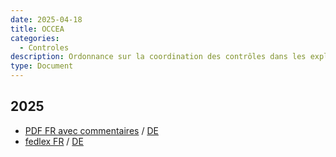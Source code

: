 ```yaml
---
date: 2025-04-18
title: OCCEA
categories:
  - Controles
description: Ordonnance sur la coordination des contrôles dans les exploitations agricoles
type: Document
---
```


<h2>2025</h2>

<ul>
  <li>
    <a href="../../fichiers/OCCEA_2025.pdf" target="_blank">PDF FR avec commentaires</a> /
    <a href="../../fichiers/VKKL_2025.pdf" target="_blank">DE</a>
  </li>
  <li><a href="https://www.fedlex.admin.ch/eli/oc/2022/751/fr" target="_blank">fedlex FR</a> / <a href="https://www.fedlex.admin.ch/eli/oc/2022/751/de" target="_blank">DE</a></li>
</ul>
